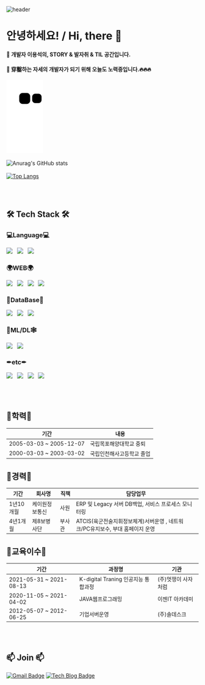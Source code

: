 ![header](https://capsule-render.vercel.app/api?type=waving&color=810000&text=YongSuk-Lee:%20&height=300&fontSize=50&animation=twinkling&fontColor=D5D5D5&fontAlign=20)
# 안녕하세요! / Hi, there  👋
#### 🌱 개발자 이용석의, STORY & 발자취 & TIL 공간입니다.
#### 🌱 穿鑿하는 자세의 개발자가 되기 위해 오늘도 노력중입니다.🔥🔥🔥 
![snake gif](https://github.com/flowermisty/flowermisty/blob/output/github-contribution-grid-snake.svg)

![Anurag's GitHub stats](https://github-readme-stats.vercel.app/api?username=flowermisty&show_icons=true&theme=dark)<br/><br/>
[![Top Langs](https://github-readme-stats.vercel.app/api/top-langs/?username=flowermisty&langs_count=10&layout=compact&theme=dark)](https://github.com/flowermisty/flowermisty)




<br/><br/><h2 align="left">🛠 Tech Stack 🛠</b></h2>
<h3 align="left">💻Language💻</b></h3>
<p align="left">
<img src="https://img.shields.io/badge/JAVA-FF0000?style=for-the-badge&logo=JAVA&logoColor=white"/></a> &nbsp
<img src="https://img.shields.io/badge/JavaScript-F7DF1E?style=for-the-badge&logo=JavaScript&logoColor=white"/></a> &nbsp
<img src="https://img.shields.io/badge/Python-1572B6?style=for-the-badge&logo=Python&logoColor=EDA900"/></a> &nbsp
</p>

<h3 align="left">🌍WEB🌍</b></h3>
<p align="left">
<img src="https://img.shields.io/badge/Spring-75BC00?style=for-the-badge&logo=Spring&logoColor=white"/></a> &nbsp
<img src="https://img.shields.io/badge/Django-10620A?style=for-the-badge&logo=Django&logoColor=white"/></a> &nbsp
<img src="https://img.shields.io/badge/HTML5-FF5E00?style=for-the-badge&logo=HTML5&logoColor=white"/></a> &nbsp
<img src="https://img.shields.io/badge/CSS3-0054FF?style=for-the-badge&logo=CSS3&logoColor=black"/></a> &nbsp
</p>

<h3 align="left">📰DataBase📰</b></h3>
<p align="left">
<img src="https://img.shields.io/badge/ORACLE-FF0000?style=for-the-badge&logo=ORACLE&logoColor=white"/></a> &nbsp 
<img src="https://img.shields.io/badge/MySQL-1266FF?style=for-the-badge&logo=MySQL&logoColor=gold"/></a> &nbsp 
<img src="https://img.shields.io/badge/SQLite-black?style=for-the-badge&logo=SQLite&logoColor=white"/></a> &nbsp 
</p>

<h3 align="left">🤖ML/DL🕸</b></h3>
<p align="left">
<img src="https://img.shields.io/badge/scikit learn-1266FF?style=for-the-badge&logo=scikit-learn&logoColor=gold"/></a> &nbsp 
<img src="https://img.shields.io/badge/TensorFlow-cccccc?style=for-the-badge&logo=TensorFlow&logoColor=FF8224"/></a> &nbsp 
</p>

<h3 align="left">✒etc✒</b></h3>
<p align="left">
<img src="https://img.shields.io/badge/anaconda-cccccc?style=for-the-badge&logo=anaconda&logoColor=00B700"/></a> &nbsp 
<img src="https://img.shields.io/badge/jupyter-cccccc?style=for-the-badge&logo=jupyter&logoColor=orange"/></a> &nbsp 
<img src="https://img.shields.io/badge/eclipse-3B00DB?style=for-the-badge&logo=eclipse&logoColor=FF8224"/></a> &nbsp 
<img src="https://img.shields.io/badge/atom-black?style=for-the-badge&logo=atom&logoColor=B7F0B1"/></a> &nbsp 
</p>

## <br/><br/>💬학력💬


|기간|내용|
| ------ | ------ |
| 2005-03-03 ~ 2005-12-07 | 국립목포해양대학교 중퇴 |
| 2000-03-03 ~ 2003-03-02 | 국립인천해사고등학교 졸업 |




## 💬경력💬


|기간|회사명|직책|담당업무
| ------ | ------ | ------ | ------ |
| 1년10개월 | 케이원정보통신 | 사원 | ERP 및 Legacy 서버 DB백업, 서비스 프로세스 모니터링
| 4년1개월 | 제8보병사단 | 부사관 | ATCIS(육군전술지휘정보체계)서버운영 , 네트워크/PC유지보수, 부대 홈페이지 운영




## 💬교육이수💬


|기간|과정명|기관|
| ------ | ------ | ------ |
| 2021-05-31 ~ 2021-08-13 | K-digital Traning 인공지능 통합과정 | (주)멋쟁이 사자처럼 |
| 2020-11-05 ~ 2021-04-02 | JAVA웹프로그래밍 | 이젠IT 아카데미 |
| 2012-05-07 ~ 2012-06-25 | 기업서버운영 | (주)솔데스크 |


## <br/><br/>📫 Join 📫 
[![Gmail Badge](https://img.shields.io/badge/Gmail-d14836?style=flat-square&logo=Gmail&logoColor=white&link=mailto:flowermisty0625@gmail.com)](mailto:flowermisty0625@gmail.com)
[![Tech Blog Badge](http://img.shields.io/badge/-Tech%20blog-black?style=flat-square&logo=github&link=https://flowermisty.tistory.com/)](https://flowermisty.tistory.com/)


<!--
**Cottonwood-moa/Cottonwood-moa** is a ✨ _special_ ✨ repository because its `README.md` (this file) appears on your GitHub profile.

Here are some ideas to get you started:

- 🔭 I’m currently working on ...
- 🌱 I’m currently learning ...
- 👯 I’m looking to collaborate on ...
- 🤔 I’m looking for help with ...
- 💬 Ask me about ...
- 📫 How to reach me: ...
- 😄 Pronouns: ...
- ⚡ Fun fact: ...
-->
